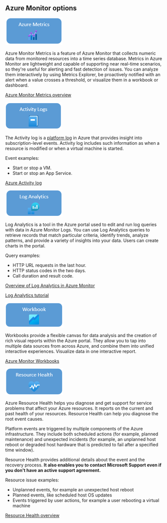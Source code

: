 ## Azure Monitor options

![](media/azure-metric-icon.png)

Azure Monitor Metrics is a feature of Azure Monitor that collects numeric data from monitored resources into a time series database. Metrics in Azure Monitor are lightweight and capable of supporting near real-time scenarios, so they're useful for alerting and fast detection of issues. You can analyze them interactively by using Metrics Explorer, be proactively notified with an alert when a value crosses a threshold, or visualize them in a workbook or dashboard.

[Azure Monitor Metrics overview](https://docs.microsoft.com/azure/azure-monitor/essentials/data-platform-metrics)

![](media/activity-logs.png)

The Activity log is a [platform log](https://docs.microsoft.com/en-us/azure/azure-monitor/essentials/platform-logs-overview) in Azure that provides insight into subscription-level events. Activity log includes such information as when a resource is modified or when a virtual machine is started.

Event examples:

- Start or stop a VM.
- Start or stop an App Service.

[Azure Activity log](https://docs.microsoft.com/en-us/azure/azure-monitor/essentials/activity-log)

![](media/log-analytics-icon.png)

Log Analytics is a tool in the Azure portal used to edit and run log queries with data in Azure Monitor Logs. You can use Log Analytics queries to retrieve records that match particular criteria, identify trends, analyze patterns, and provide a variety of insights into your data. Users can create charts in the portal.

Query examples:

- HTTP URL requests in the last hour.
- HTTP status codes in the two days.
- Call duration and result code.

[Overview of Log Analytics in Azure Monitor](https://docs.microsoft.com/en-us/azure/azure-monitor/logs/log-analytics-overview)

[Log Analytics tutorial](https://docs.microsoft.com/en-us/azure/azure-monitor/logs/log-analytics-tutorial)

![](media/workbooks-icon.png)

Workbooks provide a flexible canvas for data analysis and the creation of rich visual reports within the Azure portal. They allow you to tap into multiple data sources from across Azure, and combine them into unified interactive experiences. Visualize data in one interactive report.

[Azure Monitor Workbooks](https://docs.microsoft.com/en-us/azure/azure-monitor/visualize/workbooks-overview)

![](media/resource-health.png)

Azure Resource Health helps you diagnose and get support for service problems that affect your Azure resources. It reports on the current and past health of your resources. Resource Health can help you diagnose the root event causes.

Platform events are triggered by multiple components of the Azure infrastructure. They include both scheduled actions (for example, planned maintenance) and unexpected incidents (for example, an unplanned host reboot or degraded host hardware that is predicted to fail after a specified time window).

Resource Health provides additional details about the event and the recovery process. **It also enables you to contact Microsoft Support even if you don't have an active support agreement.**

Resource issue examples:

- Unplanned events, for example an unexpected host reboot
- Planned events, like scheduled host OS updates
- Events triggered by user actions, for example a user rebooting a virtual machine

[Resource Health overview](https://docs.microsoft.com/en-us/azure/service-health/resource-health-overview)
